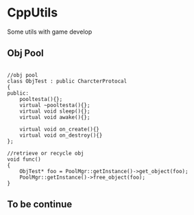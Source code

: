 # CppUtils
Some utils with game develop


## Obj Pool

```

//obj pool
class ObjTest : public CharcterProtocal
{
public:
	pooltesta(){};
	virtual ~pooltesta(){};
	virtual void sleep(){};
	virtual void awake(){};

	virtual void on_create(){}
	virtual void on_destroy(){}
};

//retrieve or recycle obj
void func()
{
	ObjTest* foo = PoolMgr::getInstance()->get_object(foo);
	PoolMgr::getInstance()->free_object(foo);
}

```

## To be continue